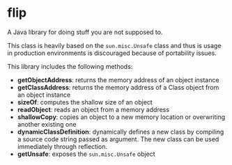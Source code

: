 # flip
A Java library for doing stuff you are not supposed to.

This class is heavily based on the <code>sun.misc.Unsafe</code> class and thus is usage in production environments is discouraged because of portability issues.

This library includes the following methods:

 - **getObjectAddress**: returns the memory address of an object instance
 - **getClassAddress**: returns the memory address of a Class object from an object instance
 - **sizeOf**: computes the shallow size of an object
 - **readObject**: reads an object from a memory address
 - **shallowCopy**: copies an object to a new memory location or overwriting another existing one
 - **dynamicClassDefinition**: dynamically defines a new class by compiling a source code string passed as argument. The new class can be used immediately through reflection.
 - **getUnsafe**: exposes the <code>sun.misc.Unsafe</code> object 
